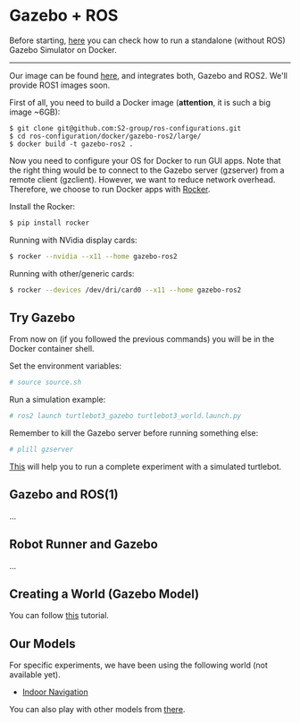 # Gazebo + ROS

Before starting, [here](https://hub.docker.com/_/gazebo) you can check how to run a standalone (without ROS) Gazebo Simulator on Docker.

---

Our image can be found [here](https://hub.docker.com/repository/docker/michelalbonico/gazebo-ros2-foxy), and integrates both, Gazebo and ROS2. We'll provide ROS1 images soon.

First of all, you need to build a Docker image (<b>attention</b>, it is such a big image ~6GB):

```
$ git clone git@github.com:S2-group/ros-configurations.git
$ cd ros-configuration/docker/gazebo-ros2/large/
$ docker build -t gazebo-ros2 .
```

Now you need to configure your OS for Docker to run GUI apps. Note that the right thing would be to connect to the Gazebo server (gzserver) from a remote client (gzclient). However, we want to reduce network overhead. Therefore, we choose to run Docker apps with [Rocker](https://github.com/osrf/rocker).

Install the Rocker:
```bash
$ pip install rocker
```

Running with NVidia display cards:
```bash
$ rocker --nvidia --x11 --home gazebo-ros2
```

Running with other/generic cards:
```bash
$ rocker --devices /dev/dri/card0 --x11 --home gazebo-ros2
```
## Try Gazebo

From now on (if you followed the previous commands) you will be in the Docker container shell.

Set the environment variables:

```bash
# source source.sh
```

Run a simulation example:
```bash
# ros2 launch turtlebot3_gazebo turtlebot3_world.launch.py
```

Remember to kill the Gazebo server before running something else:
```bash
# plill gzserver
```

[This](https://emanual.robotis.com/docs/en/platform/turtlebot3/ros2_simulation/) will help you to run a complete experiment with a simulated turtlebot.


## Gazebo and ROS(1)

...

## Robot Runner and Gazebo

...

## Creating a World (Gazebo Model)

You can follow [this](http://gazebosim.org/tutorials?tut=build_world) tutorial.

## Our Models

For specific experiments, we have been using the following world (not available yet).

- [Indoor Navigation](#)

You can also play with other models from [there](https://github.com/osrf/gazebo_models).


